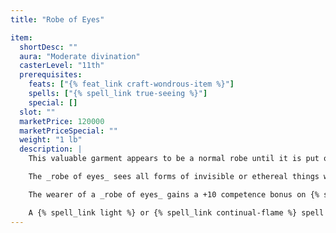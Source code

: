 ```yaml
---
title: "Robe of Eyes"

item:
  shortDesc: ""
  aura: "Moderate divination"
  casterLevel: "11th"
  prerequisites:
    feats: ["{% feat_link craft-wondrous-item %}"]
    spells: ["{% spell_link true-seeing %}"]
    special: []
  slot: ""
  marketPrice: 120000
  marketPriceSpecial: ""
  weight: "1 lb"
  description: |
    This valuable garment appears to be a normal robe until it is put on. Its wearer is able to see in all directions at the same moment due to scores of visible, magical eyelike patterns that adorn the robe. She also gains 120-foot darkvision.

    The _robe of eyes_ sees all forms of invisible or ethereal things within 120 feet.

    The wearer of a _robe of eyes_ gains a +10 competence bonus on {% skill_link search %} checks and {% skill_link spot %} checks. She retains her Dexterity bonus to AC even when flat-footed, and she can't be flanked. However, she is not able to avert her eyes or close her eyes when confronted by a creature with a gaze attack.

    A {% spell_link light %} or {% spell_link continual-flame %} spell cast directly on a _robe of eyes_ causes it to be blinded for {% die_roll 1 3 0 %} minutes. A {% spell_link daylight %} spell blinds it for {% die_roll 2 4 0 %} minutes.
---
```

